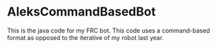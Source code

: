 # AleksCommandBasedBot

This is the java code for my FRC bot. This code uses a command-based format as opposed to the iterative of my robot last year.
